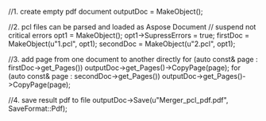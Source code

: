 
//1. create empty pdf document
outputDoc = MakeObject<Document>();

//2. pcl files can be parsed and loaded as Aspose Document
// suspend not critical errors
opt1 = MakeObject<PclLoadOptions>();
opt1->SupressErrors = true;
firstDoc = MakeObject<Document>(u"1.pcl", opt1);
secondDoc = MakeObject<Document>(u"2.pcl", opt1);

//3. add page from one document to another directly
for (auto const& page : firstDoc->get_Pages())
	outputDoc->get_Pages()->CopyPage(page);
for (auto const& page : secondDoc->get_Pages())
	outputDoc->get_Pages()->CopyPage(page);

//4. save result pdf to file
outputDoc->Save(u"Merger_pcl_pdf.pdf", SaveFormat::Pdf);
